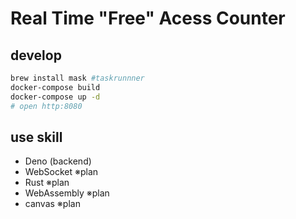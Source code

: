 # Real Time "Free" Acess Counter

## develop
```sh
brew install mask #taskrunnner
docker-compose build
docker-compose up -d
# open http:8080
```

## use skill
- Deno (backend)
- WebSocket ※plan
- Rust ※plan
- WebAssembly ※plan
- canvas ※plan